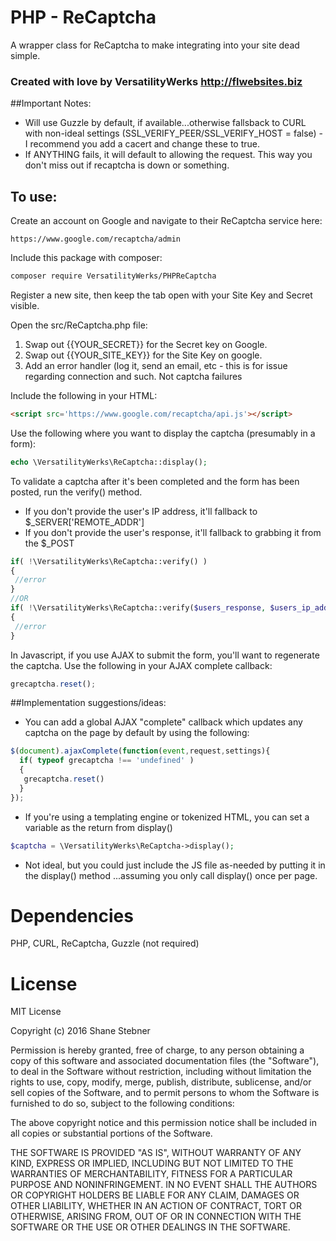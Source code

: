 # PHP - ReCaptcha
A wrapper class for ReCaptcha to make integrating into your site dead simple.

### Created with love by VersatilityWerks http://flwebsites.biz
 
##Important Notes:

* Will use Guzzle by default, if available...otherwise fallsback to CURL with non-ideal settings
(SSL_VERIFY_PEER/SSL_VERIFY_HOST = false) - I recommend you add a cacert and change these to true.
* If ANYTHING fails, it will default to allowing the request. This way you don't miss out if recaptcha is down or something.

## To use:

Create an account on Google and navigate to their ReCaptcha service here:
```link
https://www.google.com/recaptcha/admin
```
 
Include this package with composer:
```bash
composer require VersatilityWerks/PHPReCaptcha
```

Register a new site, then keep the tab open with your Site Key and Secret visible.

Open the src/ReCaptcha.php file:
 1. Swap out {{YOUR_SECRET}} for the Secret key on Google.
 2. Swap out {{YOUR_SITE_KEY}} for the Site Key on google.
 3. Add an error handler (log it, send an email, etc - this is for issue regarding connection and such. Not captcha failures

Include the following in your HTML:
```html
<script src='https://www.google.com/recaptcha/api.js'></script>
```

Use the following where you want to display the captcha (presumably in a form):

```php
echo \VersatilityWerks\ReCaptcha::display();
```

To validate a captcha after it's been completed and the form has been posted, run the verify() method.

* If you don't provide the user's IP address, it'll fallback to $_SERVER['REMOTE_ADDR']
* If you don't provide the user's response, it'll fallback to grabbing it from the $_POST

```php
if( !\VersatilityWerks\ReCaptcha::verify() )
{
 //error
}
//OR
if( !\VersatilityWerks\ReCaptcha::verify($users_response, $users_ip_address) )
{
 //error
}
```

In Javascript, if you use AJAX to submit the form, you'll want to regenerate the captcha.
Use the following in your AJAX complete callback:

```javascript
grecaptcha.reset();
```

##Implementation suggestions/ideas:

* You can add a global AJAX "complete" callback which updates any captcha on the page by default by using the following:

```javascript
$(document).ajaxComplete(function(event,request,settings){
  if( typeof grecaptcha !== 'undefined' )
  {
   grecaptcha.reset()
  }
});
```

* If you're using a templating engine or tokenized HTML, you can set a variable as the return from display()
```php
$captcha = \VersatilityWerks\ReCaptcha->display();
```

* Not ideal, but you could just include the JS file as-needed by putting it in the display() method
...assuming you only call display() once per page.

Dependencies
=======
PHP, CURL, ReCaptcha, Guzzle (not required)

License
=======
MIT License

Copyright (c) 2016 Shane Stebner

Permission is hereby granted, free of charge, to any person obtaining a copy
of this software and associated documentation files (the "Software"), to deal
in the Software without restriction, including without limitation the rights
to use, copy, modify, merge, publish, distribute, sublicense, and/or sell
copies of the Software, and to permit persons to whom the Software is
furnished to do so, subject to the following conditions:

The above copyright notice and this permission notice shall be included in all
copies or substantial portions of the Software.

THE SOFTWARE IS PROVIDED "AS IS", WITHOUT WARRANTY OF ANY KIND, EXPRESS OR
IMPLIED, INCLUDING BUT NOT LIMITED TO THE WARRANTIES OF MERCHANTABILITY,
FITNESS FOR A PARTICULAR PURPOSE AND NONINFRINGEMENT. IN NO EVENT SHALL THE
AUTHORS OR COPYRIGHT HOLDERS BE LIABLE FOR ANY CLAIM, DAMAGES OR OTHER
LIABILITY, WHETHER IN AN ACTION OF CONTRACT, TORT OR OTHERWISE, ARISING FROM,
OUT OF OR IN CONNECTION WITH THE SOFTWARE OR THE USE OR OTHER DEALINGS IN THE
SOFTWARE.
